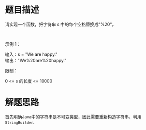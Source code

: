 # 题目描述
请实现一个函数，把字符串 s 中的每个空格替换成"%20"。

 

示例 1：

输入：s = "We are happy."  
输出："We%20are%20happy."


限制：

0 <= s 的长度 <= 10000

# 解题思路
首先明确Java中的字符串是不可变类型，因此需要重新构造字符串，利用```StringBuilder```.
